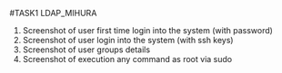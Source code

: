 #TASK1 LDAP_MIHURA

1. Screenshot of user first time login into the system (with password) 
2. Screenshot of user login into the system (with ssh keys)
3. Screenshot of user groups details
4. Screenshot of execution any command as root via sudo
